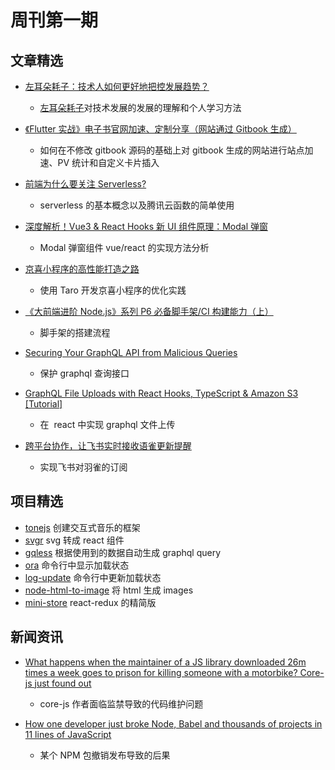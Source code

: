 # 周刊第一期

## 文章精选

- [左耳朵耗子：技术人如何更好地把控发展趋势？](https://mp.weixin.qq.com/s/Cedl9lIk2mAd9b_NUCnj_g)
  - [左耳朵耗子](https://coolshell.cn/haoel)对技术发展的发展的理解和个人学习方法
- [《Flutter 实战》电子书官网加速、定制分享（网站通过 Gitbook 生成）](https://juejin.im/post/5e7778cae51d452729096fa7)
  - 如何在不修改 gitbook 源码的基础上对 gitbook 生成的网站进行站点加速、PV 统计和自定义卡片插入
- [前端为什么要关注 Serverless?](https://juejin.im/post/5e7484bf51882549036964d2)

  - serverless 的基本概念以及腾讯云函数的简单使用

- [深度解析！Vue3 & React Hooks 新 UI 组件原理：Modal 弹窗](https://juejin.im/post/5e774a1ae51d4527271ebc92)
  - Modal 弹窗组件 vue/react 的实现方法分析
- [京喜小程序的高性能打造之路](https://juejin.im/post/5e7d4487e51d4546d83af560)

  - 使用 Taro 开发京喜小程序的优化实践

- [《大前端进阶 Node.js》系列 P6 必备脚手架/CI 构建能力（上）](https://juejin.im/post/5e7a22a8e51d4526d87c99ed#heading-29)
  - 脚手架的搭建流程
- [Securing Your GraphQL API from Malicious Queries](https://blog.apollographql.com/securing-your-graphql-api-from-malicious-queries-16130a324a6b)
  - 保护 graphql 查询接口
- [GraphQL File Uploads with React Hooks, TypeScript & Amazon S3 [Tutorial]](https://blog.apollographql.com/%EF%B8%8F-graphql-file-uploads-with-react-hooks-typescript-amazon-s3-tutorial-ef39d21066a2)
  - 在  react 中实现 graphql 文件上传
- [跨平台协作，让飞书实时接收语雀更新提醒](https://sspai.com/post/58650)
  - 实现飞书对羽雀的订阅

## 项目精选

- [tonejs](https://tonejs.github.io/) 创建交互式音乐的框架
- [svgr](https://github.com/gregberge/svgr) svg 转成 react 组件
- [gqless](https://github.com/samdenty/gqless) 根据使用到的数据自动生成 graphql query
- [ora](https://github.com/sindresorhus/ora) 命令行中显示加载状态
- [log-update](https://github.com/sindresorhus/log-update) 命令行中更新加载状态
- [node-html-to-image](https://github.com/frinyvonnick/node-html-to-image) 将 html 生成 images
- [mini-store](https://github.com/yesmeck/mini-store) react-redux 的精简版

## 新闻资讯

- [What happens when the maintainer of a JS library downloaded 26m times a week goes to prison for killing someone with a motorbike? Core-js just found out](https://www.theregister.co.uk/2020/03/26/corejs_maintainer_jailed_code_release/)

  - core-js 作者面临监禁导致的代码维护问题

- [How one developer just broke Node, Babel and thousands of projects in 11 lines of JavaScript](https://www.theregister.co.uk/2016/03/23/npm_left_pad_chaos/)
  - 某个 NPM 包撤销发布导致的后果
